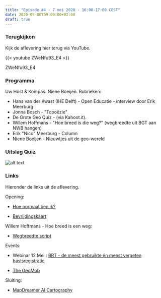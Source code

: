 ```yaml
---
title: "Episode #4 - 7 mei 2020 - 16:00-17:00 CEST"
date: 2020-05-06T09:09:00+02:00
draft: true
---
```


### Terugkijken
Kijk de aflevering hier terug via YouTube.

{{< youtube ZWeNfu93_E4 >}}

ZWeNfu93_E4

### Programma

Uw Host & Kompas: Niene Boeijen. Rubrieken:

* Hans van der Kwast (IHE Delft) - Open Educatie - interview door Erik Meerburg
* Jonna Bosch - "Topoëzie"
* De Grote Geo Quiz - (via Kahoot.it).
* Willem Hoffmans - "Hoe breed is die weg?" (wegbreedte uit BGT aan NWB hangen)
* Erik "Nico" Meerburg - Column
* Niene Boeijen - Nieuwtjes uit de geo-wereld

### Uitslag Quiz

![alt text](/images/episode-0004/uitslag-quiz.png "Uitslag van De Grote Geo Quiz")

### Links

Hieronder de links uit de aflevering.

Opening:
				
* [Hoe normaal ben ik?](https://www.hoenormaalbenik.nl/)

* [Bevrijdingskaart](https://bevrijdingskaart.nl/)

Willem Hoffmans - Hoe breed is een weg:

* [Wegbreedte script](https://github.com/willemhoffmans/bgt_wegbreedte/)

Events: 

* Webinar 12 Mei : [BRT - de meest gebruikte én meest vergeten basisregistratie](https://www.eventbrite.com/e/brt-de-meest-gebruikte-en-meest-vergeten-basisregistratie-tickets-103139434826?aff=odeimcmailchimp&mc_cid=147c89775b&mc_eid=6b5ff20f81)

* [The GeoMob](https://thegeomob.com/post/may-6th-2020-geomob-details)

Sluiting:

* [MapDreamer AI Cartography](https://medium.com/@tjukanov/mapdreamer-ai-cartography-4f2f6a40ef55)
